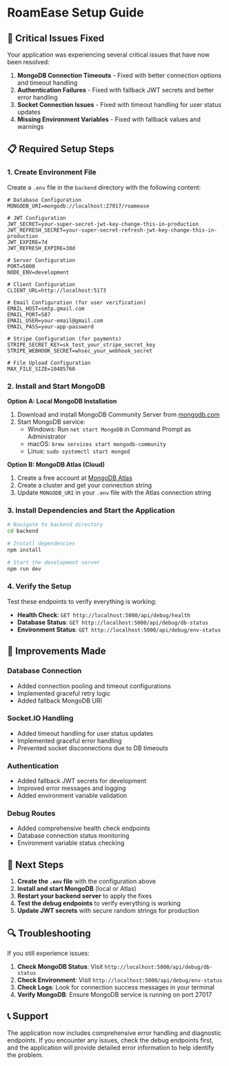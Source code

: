 # RoamEase Setup Guide

## 🚨 Critical Issues Fixed

Your application was experiencing several critical issues that have now been resolved:

1. **MongoDB Connection Timeouts** - Fixed with better connection options and timeout handling
2. **Authentication Failures** - Fixed with fallback JWT secrets and better error handling
3. **Socket Connection Issues** - Fixed with timeout handling for user status updates
4. **Missing Environment Variables** - Fixed with fallback values and warnings

## 📋 Required Setup Steps

### 1. Create Environment File

Create a `.env` file in the `backend` directory with the following content:

```env
# Database Configuration
MONGODB_URI=mongodb://localhost:27017/roamease

# JWT Configuration
JWT_SECRET=your-super-secret-jwt-key-change-this-in-production
JWT_REFRESH_SECRET=your-super-secret-refresh-jwt-key-change-this-in-production
JWT_EXPIRE=7d
JWT_REFRESH_EXPIRE=30d

# Server Configuration
PORT=5000
NODE_ENV=development

# Client Configuration
CLIENT_URL=http://localhost:5173

# Email Configuration (for user verification)
EMAIL_HOST=smtp.gmail.com
EMAIL_PORT=587
EMAIL_USER=your-email@gmail.com
EMAIL_PASS=your-app-password

# Stripe Configuration (for payments)
STRIPE_SECRET_KEY=sk_test_your_stripe_secret_key
STRIPE_WEBHOOK_SECRET=whsec_your_webhook_secret

# File Upload Configuration
MAX_FILE_SIZE=10485760
```

### 2. Install and Start MongoDB

**Option A: Local MongoDB Installation**
1. Download and install MongoDB Community Server from [mongodb.com](https://www.mongodb.com/try/download/community)
2. Start MongoDB service:
   - Windows: Run `net start MongoDB` in Command Prompt as Administrator
   - macOS: `brew services start mongodb-community`
   - Linux: `sudo systemctl start mongod`

**Option B: MongoDB Atlas (Cloud)**
1. Create a free account at [MongoDB Atlas](https://www.mongodb.com/atlas)
2. Create a cluster and get your connection string
3. Update `MONGODB_URI` in your `.env` file with the Atlas connection string

### 3. Install Dependencies and Start the Application

```bash
# Navigate to backend directory
cd backend

# Install dependencies
npm install

# Start the development server
npm run dev
```

### 4. Verify the Setup

Test these endpoints to verify everything is working:

- **Health Check**: `GET http://localhost:5000/api/debug/health`
- **Database Status**: `GET http://localhost:5000/api/debug/db-status`
- **Environment Status**: `GET http://localhost:5000/api/debug/env-status`

## 🔧 Improvements Made

### Database Connection
- Added connection pooling and timeout configurations
- Implemented graceful retry logic
- Added fallback MongoDB URI

### Socket.IO Handling
- Added timeout handling for user status updates
- Implemented graceful error handling
- Prevented socket disconnections due to DB timeouts

### Authentication
- Added fallback JWT secrets for development
- Improved error messages and logging
- Added environment variable validation

### Debug Routes
- Added comprehensive health check endpoints
- Database connection status monitoring
- Environment variable status checking

## 🚀 Next Steps

1. **Create the `.env` file** with the configuration above
2. **Install and start MongoDB** (local or Atlas)
3. **Restart your backend server** to apply the fixes
4. **Test the debug endpoints** to verify everything is working
5. **Update JWT secrets** with secure random strings for production

## 🔍 Troubleshooting

If you still experience issues:

1. **Check MongoDB Status**: Visit `http://localhost:5000/api/debug/db-status`
2. **Check Environment**: Visit `http://localhost:5000/api/debug/env-status`
3. **Check Logs**: Look for connection success messages in your terminal
4. **Verify MongoDB**: Ensure MongoDB service is running on port 27017

## 📞 Support

The application now includes comprehensive error handling and diagnostic endpoints. If you encounter any issues, check the debug endpoints first, and the application will provide detailed error information to help identify the problem.
